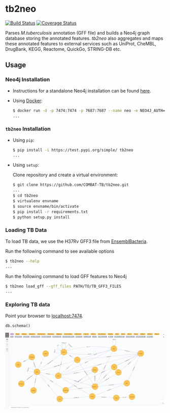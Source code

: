 # tb2neo

[![Build Status](https://travis-ci.org/COMBAT-TB/tb2neo.svg?branch=master)](https://travis-ci.org/COMBAT-TB/tb2neo) [![Coverage Status](https://coveralls.io/repos/github/COMBAT-TB/tb2neo/badge.svg?branch=master)](https://coveralls.io/github/COMBAT-TB/tb2neo?branch=master)

Parses _M.tuberculosis_ annotation (GFF file) and builds a Neo4j graph
database storing the annotated features. _tb2neo_ also aggregates and maps
these annotated features to external services such as UniProt, CheMBL,
DrugBank, KEGG, Reactome, QuickGo, STRING-DB etc.

## Usage

### Neo4j Installation

- Instructions for a standalone Neo4j installation can be found [here](https://neo4j.com/docs/operations-manual/current/installation/).

- Using [Docker](https://docs.docker.com/):

    ```sh
    $ docker run -d -p 7474:7474 -p 7687:7687 --name neo -e NEO4J_AUTH=none -v=$HOME/neo4j/data:/data neo4j:3.5
    ...
    ```

### `tb2neo` Installation

- Using `pip`:

    ```sh
    $ pip install -i https://test.pypi.org/simple/ tb2neo
    ...
    ```

- Using `setup`:

    Clone repository and create a virtual environment:

    ```sh
    $ git clone https://github.com/COMBAT-TB/tb2neo.git
    ...
    $ cd tb2neo
    $ virtualenv envname
    $ source envname/bin/activate
    $ pip install -r requirements.txt
    $ python setup.py install
    ```

### Loading TB Data

To load TB data, we use the H37Rv GFF3 file from [EnsemblBacteria](https://bacteria.ensembl.org/Mycobacterium_tuberculosis_h37rv/Info/Index/).

Run the following command to see available options

```sh
$ tb2neo --help
...
```

Run the following command to load GFF features to Neo4j

```sh
$ tb2neo load_gff --gff_files PATH/TO/TB_GFF3_FILES
...
```

### Exploring TB data

Point your browser to [localhost:7474](http://localhost:7474]).

```cql
db.schema()
```

![DB_MODEL](./images/neodbschema.png)
